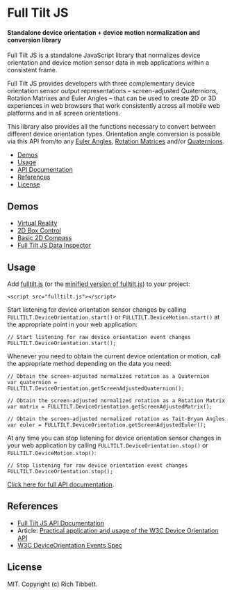 Full Tilt JS
============

#### Standalone device orientation + device motion normalization and conversion library ####

Full Tilt JS is a standalone JavaScript library that normalizes device orientation and device motion sensor data in web applications within a consistent frame.

Full Tilt JS provides developers with three complementary device orientation sensor output representations – screen-adjusted Quaternions, Rotation Matrixes and Euler Angles – that can be used to create 2D or 3D experiences in web browsers that work consistently across all mobile web platforms and in all screen orientations.

This library also provides all the functions necessary to convert between different device orientation types. Orientation angle conversion is possible via this API from/to any [Euler Angles](http://en.wikipedia.org/wiki/Euler_angles), [Rotation Matrices](http://en.wikipedia.org/wiki/Rotation_matrix) and/or [Quaternions](http://en.wikipedia.org/wiki/Quaternion).

* [Demos](#demos)
* [Usage](#usage)
* [API Documentation](https://github.com/richtr/Full-Tilt-JS/wiki/Full-Tilt-JS-API-Documentation)
* [References](#references)
* [License](#license)

## Demos ##

* [Virtual Reality](http://richtr.github.io/Full-Tilt-JS/examples/vr_test.html)
* [2D Box Control](http://richtr.github.io/Full-Tilt-JS/examples/box2d.html)
* [Basic 2D Compass](http://richtr.github.io/Full-Tilt-JS/examples/compass.html)
* [Full Tilt JS Data Inspector](http://richtr.github.io/Full-Tilt-JS/examples/data_display.html)

## Usage ##

Add [fulltilt.js](https://github.com/richtr/Full-Tilt-JS/blob/master/fulltilt.js) (or the [minified version of fulltilt.js](https://github.com/richtr/Full-Tilt-JS/blob/master/fulltilt.min.js)) to your project:

    <script src="fulltilt.js"></script>

Start listening for device orientation sensor changes by calling `FULLTILT.DeviceOrientation.start()` or `FULLTILT.DeviceMotion.start()` at the appropriate point in your web application:

    // Start listening for raw device orientation event changes
    FULLTILT.DeviceOrientation.start();

Whenever you need to obtain the current device orientation or motion, call the appropriate method depending on the data you need:

    // Obtain the screen-adjusted normalized rotation as a Quaternion
    var quaternion = FULLTILT.DeviceOrientation.getScreenAdjustedQuaternion();

    // Obtain the screen-adjusted normalized rotation as a Rotation Matrix
    var matrix = FULLTILT.DeviceOrientation.getScreenAdjustedMatrix();

    // Obtain the screen-adjusted normalized rotation as Tait-Bryan Angles
    var euler = FULLTILT.DeviceOrientation.getScreenAdjustedEuler();

At any time you can stop listening for device orientation sensor changes in your web application by calling `FULLTILT.DeviceOrientation.stop()` or `FULLTILT.DeviceMotion.stop()`:

    // Stop listening for raw device orientation event changes
    FULLTILT.DeviceOrientation.stop();

[Click here for full API documentation](https://github.com/richtr/Full-Tilt-JS/wiki/Full-Tilt-JS-API-Documentation).

## References ##

* [Full Tilt JS API Documentation](https://github.com/richtr/Full-Tilt-JS/wiki/Full-Tilt-JS-API-Documentation)
* Article: [Practical application and usage of the W3C Device Orientation API](http://dev.opera.com/articles/view/w3c-device-orientation-usage/)
* [W3C DeviceOrientation Events Spec](http://w3c.github.io/deviceorientation/spec-source-orientation.html)

## License ##

MIT. Copyright (c) Rich Tibbett.
